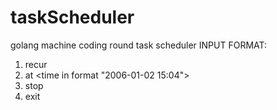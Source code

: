 # taskScheduler
golang machine coding round task scheduler
INPUT FORMAT:
1. recur <interval in seconds>
2. at <time in format "2006-01-02 15:04">
3. stop <task id returned on CLI>
4. exit <terminate program>
